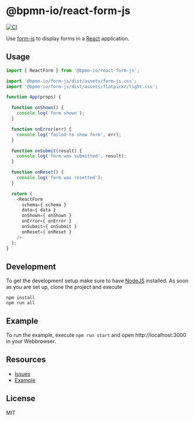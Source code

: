 # @bpmn-io/react-form-js

[![CI](https://github.com/bpmn-io/react-form-js/workflows/CI/badge.svg)](https://github.com/bpmn-io/react-form-js/actions?query=workflow%3ACI)

Use [form-js](https://github.com/bpmn-io/form-js) to display forms in a [React](https://reactjs.org/) application.


## Usage

```javascript
import { ReactForm } from '@bpmn-io/react-form-js';

import '@bpmn-io/form-js/dist/assets/form-js.css';
import '@bpmn-io/form-js/dist/assets/flatpickr/light.css';

function App(props) {

  function onShown() {
    console.log('form shown');
  }

  function onError(err) {
    console.log('failed to show form', err);
  }

  function onSubmit(result) {
    console.log('form was submitted', result);
  }

  function onReset() {
    console.log('form was resetted');
  }

  return (
    <ReactForm
      schema={ schema }
      data={ data }
      onShown={ onShown }
      onError={ onError }
      onSubmit={ onSubmit }
      onReset={ onReset }
    />
  );
}
```

## Development

To get the development setup make sure to have [NodeJS](https://nodejs.org/en/download/) installed.
As soon as you are set up, clone the project and execute

```
npm install
npm run all
```

## Example

To run the example, execute `npm run start` and open http://localhost:3000 in your Webbrowser.

## Resources

* [Issues](https://github.com/bpmn-io/react-form-js/issues)
* [Example](./example)


## License

MIT